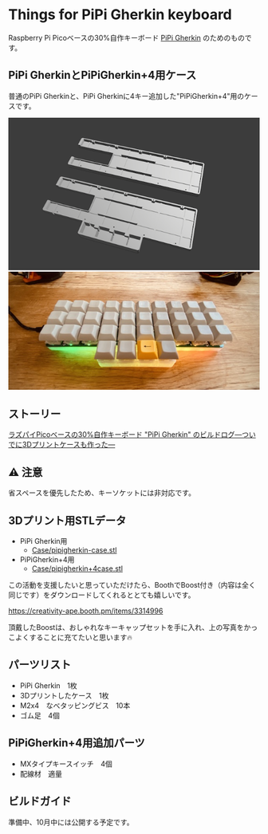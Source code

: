 # Things for PiPi Gherkin keyboard

Raspberry Pi Picoベースの30%自作キーボード [PiPi Gherkin](https://talpkeyboard.net/items/60ab41e10e24033744e21b93) のためのものです。

## PiPi GherkinとPiPiGherkin+4用ケース

普通のPiPi Gherkinと、PiPi Gherkinに4キー追加した"PiPiGherkin+4"用のケースです。

<img src="https://raw.githubusercontent.com/atsuyuki/things-for-pipigherkin-keyboard/main/pipigherkin-cases.png">

<img src="https://raw.githubusercontent.com/atsuyuki/things-for-pipigherkin-keyboard/main/IMG_8415.jpg">

## ストーリー

[ラズパイPicoベースの30%自作キーボード "PiPi Gherkin" のビルドログ—ついでに3Dプリントケースも作った—](https://www.creativity-ape.com/entry/2021/07/24/180000#%E3%82%B1%E3%83%BC%E3%82%B9%E3%82%82%E3%81%A4%E3%81%8F%E3%82%8D%E3%81%86)

## ⚠️ 注意

省スペースを優先したため、キーソケットには非対応です。

## 3Dプリント用STLデータ

- PiPi Gherkin用
  - [Case/pipigherkin-case.stl](https://github.com/atsuyuki/things-for-pipigherkin-keyboard/blob/main/Case/pipigherkin-case.stl)
- PiPiGherkin+4用
  - [Case/pipigherkin+4case.stl](https://github.com/atsuyuki/things-for-pipigherkin-keyboard/blob/main/Case/pipigherkin+4case.stl)

この活動を支援したいと思っていただけたら、BoothでBoost付き（内容は全く同じです）をダウンロードしてくれるととても嬉しいです。

https://creativity-ape.booth.pm/items/3314996

頂戴したBoostは、おしゃれなキーキャップセットを手に入れ、上の写真をかっこよくすることに充てたいと思います🔥

## パーツリスト

- PiPi Gherkin　1枚
- 3Dプリントしたケース　1枚
- M2x4　なべタッピングビス　10本
- ゴム足　4個

## PiPiGherkin+4用追加パーツ

- MXタイプキースイッチ　4個
- 配線材　適量

## ビルドガイド

準備中、10月中には公開する予定です。
